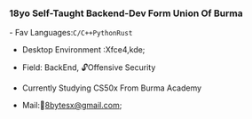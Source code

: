 <h3>18yo Self-Taught Backend-Dev Form Union Of Burma</h3>
- Fav Languages:<code>C/C++</code><code>Python</code><code>Rust</code>

- Desktop Environment :Xfce4,kde;
- Field: BackEnd, 🔓Offensive Security 

- Currently Studying CS50x From Burma Academy

- Mail:💌8bytesx@gmail.com;

